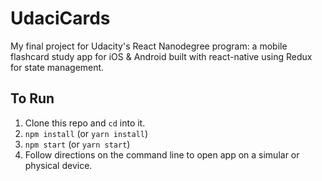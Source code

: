 # UdaciCards

My final project for Udacity's React Nanodegree program: a mobile flashcard study app for iOS & Android built with react-native using Redux for state management.

## To Run

1. Clone this repo and `cd` into it.
2. `npm install` (or `yarn install`)
3. `npm start` (or `yarn start`)
4. Follow directions on the command line to open app on a simular or physical device.
